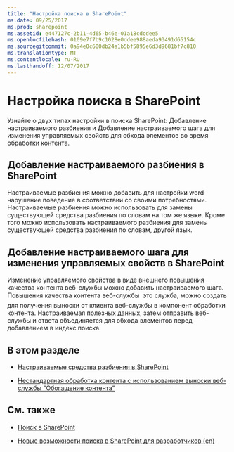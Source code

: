 ```yaml
---
title: "Настройка поиска в SharePoint"
ms.date: 09/25/2017
ms.prod: sharepoint
ms.assetid: e447127c-2b11-4d65-b46e-01a18cdcdee5
ms.openlocfilehash: 0109e7f7b9c1028e0ddee988aeda93491d65154c
ms.sourcegitcommit: 0a94e0c600db24a1b5bf5895e6d3d9681bf7c810
ms.translationtype: MT
ms.contentlocale: ru-RU
ms.lasthandoff: 12/07/2017
---
```

# <a name="configure-search-in-sharepoint"></a>Настройка поиска в SharePoint
Узнайте о двух типах настройки в поиска SharePoint: Добавление настраиваемого разбиения и Добавление настраиваемого шага для изменения управляемых свойств для обхода элементов во время обработки контента.
   

## <a name="adding-a-custom-word-breaker-in-sharepoint"></a>Добавление настраиваемого разбиения в SharePoint
<a name="SP15configsearch_word"> </a>

Настраиваемые разбиения можно добавить для настройки word нарушение поведение в соответствии со своими потребностями. Настраиваемые разбиения можно использовать для замены существующей средства разбиения по словам на том же языке. Кроме того можно использовать настраиваемого разбиения для замены существующей средства разбиения по словам, другой язык.
  
    
    

## <a name="adding-a-custom-step-to-modify-managed-properties-in-sharepoint"></a>Добавление настраиваемого шага для изменения управляемых свойств в SharePoint
<a name="SP15ConfigSearch_customstep"> </a>

Изменение управляемого свойства в виде внешнего повышения качества контента веб-службы можно добавить настраиваемого шага. Повышения качества контента веб-службы  это служба, можно создать для получения выноски от клиента веб-службы в компонент обработки контента. Настраиваемая полезных данных, затем отправить веб-службы и ответа объединяется для обхода элементов перед добавлением в индекс поиска.
  
    
    

## <a name="in-this-section"></a>В этом разделе
<a name="SP15ConfigSearch_customstep"> </a>


-  [Настраиваемые средства разбиения в SharePoint](custom-word-breakers-in-sharepoint-server.md)
    
  
-  [Нестандартная обработка контента с использованием выноски веб-службы "Обогащение контента"](custom-content-processing-with-the-content-enrichment-web-service-callout.md)
    
  

## <a name="see-also"></a>См. также
<a name="SP15configsearch_addlresources"> </a>


-  [Поиск в SharePoint](search-in-sharepoint.md)
    
  
-  [Новые возможности поиска в SharePoint для разработчиков (en)](what-s-new-in-sharepoint-search-for-developers.md)
    
  

